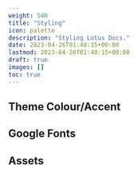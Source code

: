 ```yaml
---
weight: 540
title: "Styling"
icon: palette
description: "Styling Lotus Docs."
date: 2023-04-26T01:48:15+00:00
lastmod: 2023-04-26T01:48:15+00:00
draft: true
images: []
toc: true
---
```


## Theme Colour/Accent

## Google Fonts

## Assets